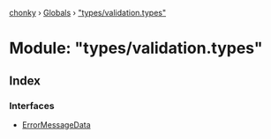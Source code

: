 [chonky](../README.md) › [Globals](../globals.md) › ["types/validation.types"](_types_validation_types_.md)

# Module: "types/validation.types"

## Index

### Interfaces

* [ErrorMessageData](../interfaces/_types_validation_types_.errormessagedata.md)

